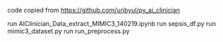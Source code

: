 code copied from https://github.com/uribyul/py_ai_clinician

run AIClinician_Data_extract_MIMIC3_140219.ipynb
run sepsis_df.py
run mimic3_dataset.py
run run_preprocess.py